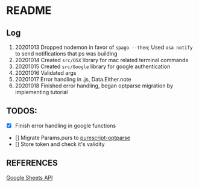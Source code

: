 # README
## Log
1. 20201013 Dropped nodemon in favor of `spago --then`; Used `osa notify` to send notifications that ps was building
2. 20201014 Created `src/OSX` library for mac related terminal commands
3. 20201015 Created `src/Google` library for google authentication
4. 20201016 Validated args
5. 20201017 Error handling in .js, Data.Either.note
6. 20201018 Finished error handling, began optparse migration by implementing tutorial

## TODOS:
- [x] Finish error handling in google functions
- [] Migrate Params.purs to [purescript-optparse](https://pursuit.purescript.org/packages/purescript-optparse/3.0.0)
- [] Store token and check it's validity

## REFERENCES
[Google Sheets
API](https://developers.google.com/sheets/api/reference/rest/v4/spreadsheets.values/batchGet)
